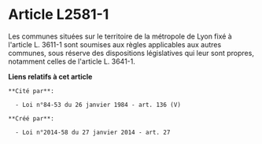# Article L2581-1

Les  communes situées sur le territoire de la métropole de Lyon fixé à  l'article L. 3611-1 sont soumises aux règles
applicables aux autres  communes, sous réserve des dispositions législatives qui leur sont  propres, notamment celles de
l'article L. 3641-1.

**Liens relatifs à cet article**

	**Cité par**:

	  - Loi n°84-53 du 26 janvier 1984 - art. 136 (V)

	**Créé par**:

	  - Loi n°2014-58 du 27 janvier 2014 - art. 27
